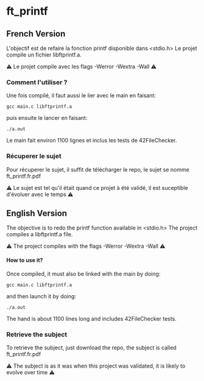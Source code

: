 # ft_printf

## **French Version**
L'objectif est de refaire la fonction printf disponible dans &lt;stdio.h>
Le projet compile un fichier libftprintf.a.

⚠️ Le projet compile avec les flags -Werror -Wextra -Wall ⚠️
### Comment l'utiliser ?
Une fois compilé, il faut aussi le lier avec le main en faisant:
```
gcc main.c libftprintf.a
```
puis ensuite le lancer en faisant:
```
./a.out
```
Le main fait environ 1100 lignes et inclus les tests de 42FileChecker.

### Récuperer le sujet
Pour récuperer le sujet, il suffit de télécharger le repo, le sujet se nomme ft_printf.fr.pdf

⚠️ Le sujet est tel qu'il était quand ce projet à été validé, il est suceptible d'évoluer avec le temps ⚠️

## **English Version**
The objective is to redo the printf function available in &lt;stdio.h>
The project compiles a libftprintf.a file.

⚠️ The project compiles with the flags -Werror -Wextra -Wall ⚠️
#### How to use it?
Once compiled, it must also be linked with the main by doing:
```
gcc main.c libftprintf.a
```
and then launch it by doing:
```
./a.out
```
The hand is about 1100 lines long and includes 42FileChecker tests.

### Retrieve the subject
To retrieve the subject, just download the repo, the subject is called ft_printf.fr.pdf

⚠️ The subject is as it was when this project was validated, it is likely to evolve over time ⚠️
